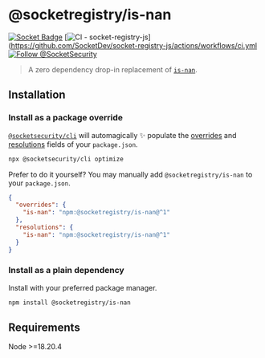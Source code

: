 # @socketregistry/is-nan

[![Socket Badge](https://socket.dev/api/badge/npm/package/@socketregistry/is-nan)](https://socket.dev/npm/package/@socketregistry/is-nan)
[![CI - socket-registry-js](https://github.com/SocketDev/socket-registry-js/actions/workflows/ci.yml/badge.svg)](https://github.com/SocketDev/socket-registry-js/actions/workflows/ci.yml
[![Follow @SocketSecurity](https://img.shields.io/twitter/follow/SocketSecurity?style=social)](https://twitter.com/SocketSecurity)

> A zero dependency drop-in replacement of
> [`is-nan`](https://www.npmjs.com/package/is-nan).

## Installation

### Install as a package override

[`@socketsecurity/cli`](https://www.npmjs.com/package/@socketsecurity/cli) will
automagically :sparkles: populate the
[overrides](https://docs.npmjs.com/cli/v9/configuring-npm/package-json#overrides)
and [resolutions](https://yarnpkg.com/configuration/manifest#resolutions) fields
of your `package.json`.

```sh
npx @socketsecurity/cli optimize
```

Prefer to do it yourself? You may manually add `@socketregistry/is-nan` to your
`package.json`.

```json
{
  "overrides": {
    "is-nan": "npm:@socketregistry/is-nan@^1"
  },
  "resolutions": {
    "is-nan": "npm:@socketregistry/is-nan@^1"
  }
}
```

### Install as a plain dependency

Install with your preferred package manager.

```sh
npm install @socketregistry/is-nan
```

## Requirements

Node &gt;=18.20.4

